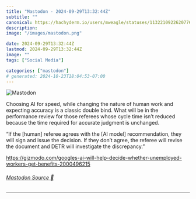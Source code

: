 ```yaml
---
title: "Mastodon - 2024-09-29T13:32:44Z"
subtitle: ""
canonical: https://hachyderm.io/users/mweagle/statuses/113221092262077608
description:
image: "/images/mastodon.png"

date: 2024-09-29T13:32:44Z
lastmod: 2024-09-29T13:32:44Z
image: ""
tags: ["Social Media"]

categories: ["mastodon"]
# generated: 2024-10-23T18:04:53-07:00
---
```

![Mastodon](/images/mastodon.png)

<p>Choosing AI for speed, while changing the nature of human work and expecting accuracy is a classic double bind. What will be in the performance review for those referees whose cycle time isn’t reduced because the time required for accurate judgment is unchanged. </p><p>“If the [human] referee agrees with the [AI model] recommendation, they will sign and issue the decision. If they don’t agree, the referee will revise the document and DETR will investigate the discrepancy.”</p><p><a href="https://gizmodo.com/googles-ai-will-help-decide-whether-unemployed-workers-get-benefits-2000496215" target="_blank" rel="nofollow noopener noreferrer" translate="no"><span class="invisible">https://</span><span class="ellipsis">gizmodo.com/googles-ai-will-he</span><span class="invisible">lp-decide-whether-unemployed-workers-get-benefits-2000496215</span></a></p>


###### [Mastodon Source 🐘](https://hachyderm.io/@mweagle/113221092262077608)

___
